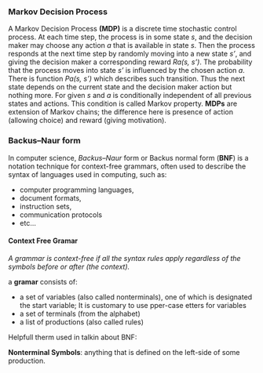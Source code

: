 ### Markov Decision Process
A Markov Decision Process  **(MDP)** is a discrete time stochastic control process. At each time step, the process is in some state *s*, and the decision maker may choose any action *a* that is available in state *s*. Then the process responds at the next time step by  randomly moving into a new state *s’*, and giving the decision maker a corresponding reward *Ra(s, s’)*. The probability that the process moves into state *s’* is influenced by the chosen action *a*. There is function *Pa(s, s’)* which describes such transition. Thus the next state depends on the current state and the decision maker action but nothing more. For given *s* and *a* is conditionally independent of all previous states and actions. This condition is called Markov property. **MDPs** are extension of Markov chains; the difference here is presence of action (allowing choice) and reward (giving motivation). 

### Backus–Naur form
In computer science, *Backus–Naur* form or Backus normal form (**BNF**) is a notation technique for context-free grammars, often used to describe the syntax of languages used in computing, such as:
- computer programming languages,
- document formats,
- instruction sets,
- communication protocols
- etc...

#### Context Free Gramar

*A grammar is context-free if all the syntax rules apply regardless of the symbols before or after (the context).*

a **gramar** consists of:
- a set of variables (also called nonterminals), one of which is designated the start variable; It is customary to use pper-case etters for variables
- a set of terminals (from the alphabet)
- a list of productions (also called rules)

Helpfull therm used in talkin about BNF:

**Nonterminal Symbols**: anything that is defined on the left-side of some production.



